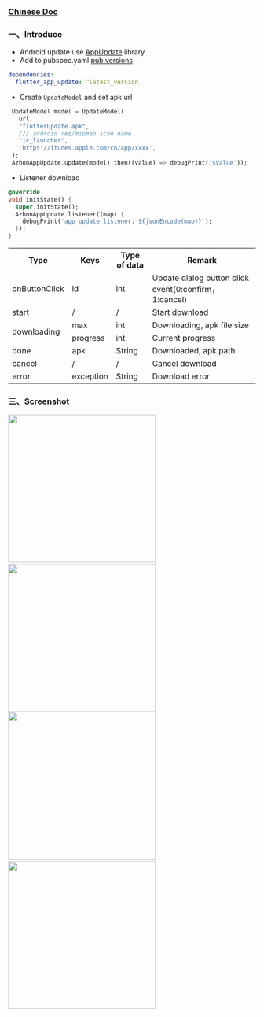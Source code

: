 ### [Chinese Doc](https://github.com/azhon/flutter_app_update/blob/main/README-CN.md)

### 一、Introduce
- Android update use [AppUpdate](https://github.com/azhon/AppUpdate) library
- Add to pubspec.yaml [pub versions](https://pub.dev/packages/flutter_app_update)
```yaml
dependencies:
  flutter_app_update: ^latest_version
```

- Create `UpdateModel` and set apk url

```dart
 UpdateModel model = UpdateModel(
   url,
   "flutterUpdate.apk",
   /// android res/mipmap icon name
   "ic_launcher",
   'https://itunes.apple.com/cn/app/xxxx',
 );
 AzhonAppUpdate.update(model).then((value) => debugPrint('$value'));
```
- Listener download

```dart
@override
void initState() {
  super.initState();
  AzhonAppUpdate.listener((map) {
    debugPrint('app update listener: ${jsonEncode(map)}');
  });
}
```

<table>
	<tr>
	    <th>Type</th>
	    <th>Keys</th>
	    <th>Type of data</th>
	    <th>Remark</th>
	</tr >
	<tr>
	    <td>onButtonClick</td>
	    <td>id</td>
	    <td>int</td>
	    <td>Update dialog button click event(0:confirm，1:cancel)</td>
	</tr>
	<tr>
	    <td>start</td>
	    <td>/</td>
	    <td>/</td>
	    <td>Start download</td>
	</tr>
	<tr>
	    <td rowspan="2">downloading</td>
	    <td>max</td>
	    <td>int</td>
	    <td>Downloading, apk file size </td>
	</tr>
	<tr>
	    <td>progress</td>
	    <td>int</td>
	    <td>Current progress</td>
	</tr>
	<tr>
	    <td>done</td>
	    <td>apk</td>
	    <td>String</td>
	    <td>Downloaded, apk path</td>
	</tr>
	<tr>
	    <td>cancel</td>
	    <td>/</td>
	    <td>/</td>
	    <td>Cancel download</td>
	</tr>
	<tr>
	    <td>error</td>
	    <td>exception</td>
	    <td>String</td>
	    <td>Download error</td>
	</tr>
</table>


### 三、Screenshot

<img src="https://raw.githubusercontent.com/azhon/FlutterAppUpdate/main/example/img/en/img1.jpg" width="300">　<img src="https://raw.githubusercontent.com/azhon/FlutterAppUpdate/main/example/img/en/img2.jpg" width="300">
<img src="https://raw.githubusercontent.com/azhon/FlutterAppUpdate/main/example/img/en/img3.jpg" width="300">　<img src="https://raw.githubusercontent.com/azhon/FlutterAppUpdate/main/example/img/en/img4.jpg" width="300">
